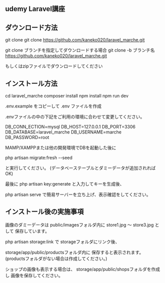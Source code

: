 ## udemy Laravel講座

## ダウンロード方法
git clone
git clone https://github.com/kaneko020/laravel_marche.git

git clone ブランチを指定してダウンロードする場合
git clone -b ブランチ名 https://github.com/kaneko020/laravel_marche.git

もしくはzipファイルでダウンロードしてください


## インストール方法

cd laravel_marche
composer install
npm install
npm run dev

.env.example をコピーして .env ファイルを作成

.envファイルの中の下記をご利用の環境に合わせて変更してください。

DB_CONN_ECTION=mysql
DB_HOST=127.0.0.1
DB_PORT=3306
DB_DATABASE=laravel_marche
DB_USERNAME=marche
DB_PASSWORD=root

MAMP/XAMPPまたは他の開発環境でDBを起動した後に

php artisan migrate:fresh --seed

と実行してください。
(データベーステーブルとダミーデータが追加されればOK)

最後に
php artisan key:generate
と入力してキーを生成後、

php artisan serve
で簡易サーバーを立ち上げ、表示確認をしてください。


## インストール後の実施事項

画像のダミーデータは
public/imagesフォルダ内に
store1.jpg 〜 store3.jpg として
保存しています。

php artisan storage:link で
storageフォルダにリンク後、

storage/app/public/productsフォルダ内に
保存すると表示されます。
(productsフォルダがない場合は作成してください。)

ショップの画像も表示する場合は、
storage/app/public/shopsフォルダを作成し
画像を保存してください。
